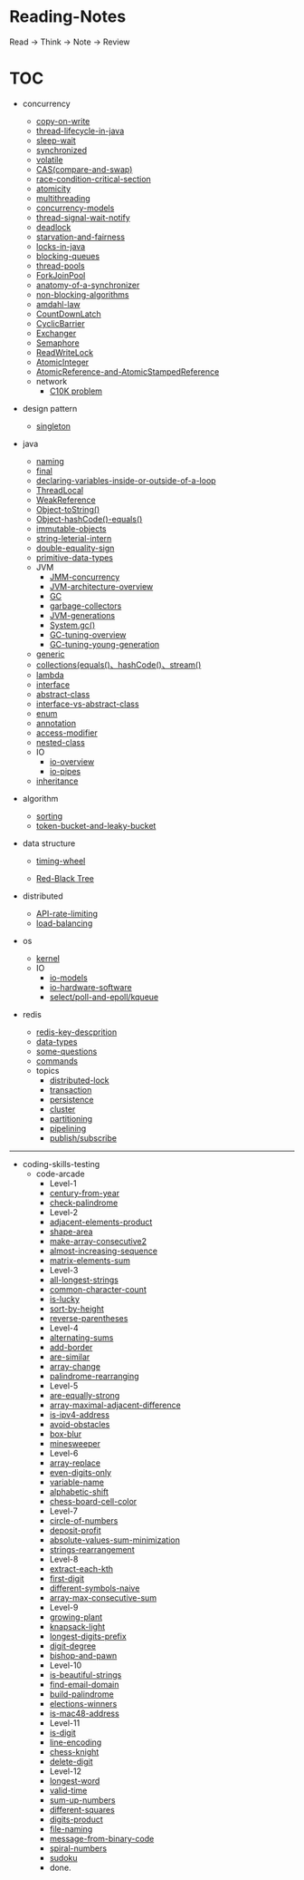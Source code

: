 # Reading-Notes
Read → Think → Note → Review



# TOC

- concurrency
   - [copy-on-write](concurrency/copy-on-write.md)
   - [thread-lifecycle-in-java](concurrency/thread-lifecycle-in-java.md)
   - [sleep-wait]( /concurrency/sleep-wait.md)
   - [synchronized](/concurrency/synchronized.md)
   - [volatile](/java/volatile.md)
   - [CAS(compare-and-swap)](/concurrency/compare-and-swap.md)
   - [race-condition-critical-section](/concurrency/race-condition-critical-section.md)
   - [atomicity](/concurrency/atomicity.md)
   - [multithreading](/concurrency/multithreading.md)
   - [concurrency-models](/concurrency/concurrency-models.md)
   - [thread-signal-wait-notify](/concurrency/thread-signal-wait-notify.md)
   - [deadlock](/concurrency/deadlock.md)
   - [starvation-and-fairness](/concurrency/starvation-and-fairness.md)
   - [locks-in-java](/concurrency/locks-in-java.md)
   - [blocking-queues](/concurrency/blocking-queues.md)
   - [thread-pools](/concurrency/thread-pools.md)
   - [ForkJoinPool](/concurrency/ForkJoinPool.md)
   - [anatomy-of-a-synchronizer](/concurrency/anatomy-of-a-synchronizer.md)
   - [non-blocking-algorithms](/concurrency/non-blocking-algorithms.md)
   - [amdahl-law](/concurrency/amdahl-law.md)
   - [CountDownLatch](/concurrency/CountDownLatch.md)
   - [CyclicBarrier](/concurrency/CyclicBarrier.md)
   - [Exchanger](/concurrency/Exchanger.md)
   - [Semaphore](/concurrency/Semaphore.md)
   - [ReadWriteLock](/concurrency/ReadWriteLock.md)
   - [AtomicInteger](/concurrency/AtomicInteger.md)
   - [AtomicReference-and-AtomicStampedReference](/concurrency/AtomicReference.md)
   - network
     - [C10K problem](/concurrency/network/c10k.md)
- design pattern
   - [singleton](/design-pattern/singleton.md)
- java
   - [naming](/java/naming.md)
   - [final](/java/final.md)
   - [declaring-variables-inside-or-outside-of-a-loop](/java/declaring-variables-inside-or-outside-of-a-loop.md)
   - [ThreadLocal](/java/ThreadLocal.md)
   - [WeakReference](/java/WeakReference.md)
   - [Object-toString()](/java/Object-toString.md)
   - [Object-hashCode()-equals()](/java/Object-hashCode-equals.md)
   - [immutable-objects](/java/immutable-class.md)
   - [string-leterial-intern](/java/string-literal-intern.md)
   - [double-equality-sign](/java/double-equality-sign.md)
   - [primitive-data-types](/java/primitive-data-types.md)
   - JVM
     - [JMM-concurrency](/java/jvm/JVM-JMM-concurrency.md)
     - [JVM-architecture-overview](/java/jvm/JVM-java-virtual-machine.md)
     - [GC](/java/jvm/gc.md)
     - [garbage-collectors](/java/jvm/garbage-collectors.md)
     - [JVM-generations](/java/jvm/JVM-generations.md)
     - [System.gc()](/java/jvm/system-gc.md)
     - [GC-tuning-overview](/java/jvm/gc-tuning-overview.md)
     - [GC-tuning-young-generation](/java/jvm/gc-tuning-young-generation.md)
   - [generic](/java/generic.md)
   - [collections(equals()、hashCode()、stream()](/java/collections.md)
   - [lambda](/java/lambda.md)
   - [interface](/java/interface.md)
   - [abstract-class](/java/abstract-class.md)
   - [interface-vs-abstract-class](/java/interface-vs-abstract-class.md)
   - [enum](/java/enum.md)
   - [annotation](/java/annotation.md)
   - [access-modifier](/java/access-modifier.md)
   - [nested-class](/java/nested-class.md)
   - IO
     - [io-overview](/java/io/io-overview.md)
     - [io-pipes](/java/io/io-pipes.md)
   - [inheritance](/java/inheritance.md)


- algorithm
   - [sorting](/algorithm/sort.md)
   - [token-bucket-and-leaky-bucket](/algorithm/token-bucket-and-leaky-bucket.md)
- data structure
   - [timing-wheel](/data-structure/timing-wheel.md)

   - [Red-Black Tree](/data-structure/red-black-tree.md)
- distributed
  - [API-rate-limiting](/distribution/api-rate-limiting.md)
  - [load-balancing](/distribution/load-balancing.md)
- os
   - [kernel](/os/kernel.md)
   - IO
     - [io-models](/os/io-models.md)
     - [io-hardware-software](/os/io-hardware-software.md)
     - [select/poll-and-epoll/kqueue](/os/select-poll-and-epoll-kqueue.md)
- redis
   - [redis-key-descprition](/redis/redis-keys.md)
   - [data-types](/redis/data-types.md)
   - [some-questions](/redis/questions.md)
   - [commands](/redis/commands.md)
   - topics
     - [distributed-lock](/redis/distributed-lock.md)
     - [transaction](/redis/transaction.md)
     - [persistence](/redis/persistence.md)
     - [cluster](/redis/cluster.md)
     - [partitioning](/redis/partitioning.md)
     - [pipelining](/redis/pipelining.md)
     - [publish/subscribe](/redis-publish-subscribe.md)


---

- coding-skills-testing
  - code-arcade
    - Level-1
    - [century-from-year](/coding/code-arcade/century-from-year.md)
    - [check-palindrome](/coding/code-arcade/check-palindrome.md)
    - Level-2
    - [adjacent-elements-product](/coding/code-arcade/adjacent-elements-product.md)
    - [shape-area](/coding/code-arcade/shape-area.md)
    - [make-array-consecutive2](/coding/code-arcade/make-array-consecutive2.md)
    - [almost-increasing-sequence](/coding/code-arcade/almost-increasing-sequence.md)
    - [matrix-elements-sum](/coding/code-arcade/matrix-elements-sum.md)
    - Level-3
    - [all-longest-strings](/coding/code-arcade/all-longest-strings.md)
    - [common-character-count](/coding/code-arcade/common-character-count.md)
    - [is-lucky](/coding/code-arcade/is-lucky.md)
    - [sort-by-height](/coding/code-arcade/sort-by-height.md)
    - [reverse-parentheses](/coding/code-arcade/reverse-parentheses.md)
    - Level-4
    - [alternating-sums](/coding/code-arcade/alternating-sums.md)
    - [add-border](/coding/code-arcade/add-border.md)
    - [are-similar](/coding/code-arcade/are-similar.md)
    - [array-change](/coding/code-arcade/array-change.md)
    - [palindrome-rearranging](/coding/code-arcade/palindrome-rearranging.md)
    - Level-5
    - [are-equally-strong](/coding/code-arcade/are-equally-strong.md)
    - [array-maximal-adjacent-difference](/coding/code-arcade/array-maximal-adjacent-difference.md)
    - [is-ipv4-address](/coding/code-arcade/is-ipv4-address.md)
    - [avoid-obstacles](/coding/code-arcade/avoid-obstacles.md)
    - [box-blur](/coding/code-arcade/box-blur.md)
    - [minesweeper](/coding/code-arcade/minesweeper.md)
    - Level-6
    - [array-replace](/coding/code-arcade/array-replace.md)
    - [even-digits-only](/coding/code-arcade/even-digits-only.md)
    - [variable-name](/coding/code-arcade/variable-name.md)
    - [alphabetic-shift](/coding/code-arcade/alphabetic-shift.md)
    - [chess-board-cell-color](/coding/code-arcade/chess-board-cell-color.md)
    - Level-7
    - [circle-of-numbers](/coding/code-arcade/circle-of-numbers.md)
    - [deposit-profit](/coding/code-arcade/deposit-profit.md)
    - [absolute-values-sum-minimization](/coding/code-arcade/absolute-values-sum-minimization.md)
    - [strings-rearrangement](/coding/code-arcade/strings-rearrangement.md)
    - Level-8
    - [extract-each-kth](/coding/code-arcade/extract-each-kth.md)
    - [first-digit](/coding/code-arcade/first-digit.md)
    - [different-symbols-naive](/coding/code-arcade/different-symbols-naive.md)
    - [array-max-consecutive-sum](/coding/code-arcade/array-max-consecutive-sum.md)
    - Level-9
    - [growing-plant](/coding-code-arcade/growing-plant.md)
    - [knapsack-light](/coding/code-arcade/knapsack-light.md)
    - [longest-digits-prefix](/coding/code-arcade/longest-digits-prefix.md)
    - [digit-degree](/coding/code-arcade/digit-degree.md)
    - [bishop-and-pawn](/coding/code-arcade/bishop-and-pawn.md)
    - Level-10
    - [is-beautiful-strings](/coding/code-arcade/is-beautiful-strings.md)
    - [find-email-domain](/coding/code-arcade/find-email-domain.md)
    - [build-palindrome](/coding/code-arcade/build-palindrome.md)
    - [elections-winners](/coding/code-arcade/elections-winners.md)
    - [is-mac48-address](/coding/code-arcade/is-mac48-address.md)
    - Level-11
    - [is-digit](/coding/code-arcade/is-digit.md)
    - [line-encoding](/coding/code-arcade/line-encoding.md)
    - [chess-knight](/coding/code-arcade/chess-knight.md)
    - [delete-digit](/coding/code-arcade/delete-digit.md)
    - Level-12
    - [longest-word](/coding/code-arcade/longest-word.md)
    - [valid-time](/coding/code-arcade/valid-time.md)
    - [sum-up-numbers](/coding/code-arcade/sum-up-numbers.md)
    - [different-squares](/coding/code-arcade/different-squares.md)
    - [digits-product](/coding/code-arcade/digits-product.md)
    - [file-naming](/coding/code-arcade/file-naming.md)
    - [message-from-binary-code](coding/code-arcade/message-from-binary-code.md)
    - [spiral-numbers](/coding/code-arcade/spiral-numbers.md)
    - [sudoku](/coding/code-arcade/sudoku.md)
    - done.


